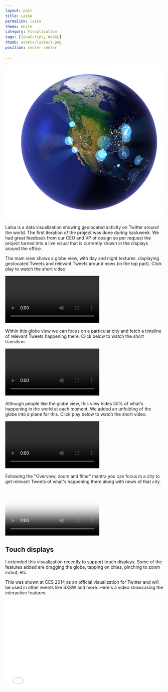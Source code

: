 ```yaml
---
layout: post
title: Laika
permalink: laika
theme: white
category: Visualization
tags: [JavaScript, WebGL]
thumb: assets/laika/1.png
position: center center

---
```


![Laika picture](/assets/laika/globe1.png)

Laika is a data visualization showing geolocated activity on Twitter
around the world. The first iteration of the project was done during
hackweek. We had great feedback from our CEO and VP of design so per
request the project turned into a live visual that is currently shown in the
displays around the office.

The main view shows a globe view, with day and night textures,
displaying geolocated Tweets and relevant Tweets around news (in the top
part). Click play to watch the short video.

<video src="/assets/laika/l1.webmhd.webm" controls="true">
</video>



Within this globe view we can focus on a particular city and fetch a
timeline of relevant Tweets happening there. Click below to watch the
short transition.

<video src="/assets/laika/l22.webmhd.webm" controls="true">
</video>



Although people like the globe view, this view hides 50%
of what's happening in the world at each moment. We added an unfolding
of the globe into a plane for this. Click play below to watch the short
video.

<video src="/assets/laika/l3.webmhd.webm" controls="true">
</video>



Following the "Overview, zoom and filter" mantra you can focus in a city
to get relevant Tweets of what's happening there along with news of that
city.

<video src="/assets/laika/l5.webmhd.webm" controls="true" poster="/assets/laika/poster.png">
</video>

## Touch displays

I extended this visualization recently to support touch displays. Some
of the features added are dragging the globe, tapping on cities,
pinching to zoom in/out, etc.

This was shown at CES 2014 as an official visualization for Twitter and will
be used in other events like SXSW and more. Here's a video showcasing
the interactive features:

<iframe width="500" height="281" src="//www.youtube.com/embed/Bnr2MF7FK-A?rel=0" frameborder="0" allowfullscreen="true">
</iframe>

